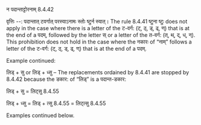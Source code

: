 

 न पदान्ताट्टोरनाम् 8.4.42 


वृत्तिः --: पदान्तात् टवर्गात् परस्याऽनामः स्तोः ष्टुर्न स्यात्। The rule 8.4.41 ष्टुना ष्टुः does not apply in the case where there is a letter of the ट-वर्ग: (ट्, ठ्, ड्, ढ्, ण्) that is at the end of a पदम्, followed by the letter स् or a letter of the त-वर्ग: (त्, थ्, द्, ध्, न्). This prohibition does not hold in the case where the नकारः of “नाम्” follows a letter of the ट-वर्ग: (ट्, ठ्, ड्, ढ्, ण्) that is at the end of a पदम्. 


Example continued: 


लिड् + सु or लिड् + ध्सु – The replacements ordained by 8.4.41 are stopped by 8.4.42 because the डकार: of “लिड्” is a पदान्त-डकार: 


लिड् + सु = लिट्सु 8.4.55 


लिड् + ध्सु = लिड् + त्सु 8.4.55 = लिट्त्सु 8.4.55 


Examples continued below. 


